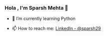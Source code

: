 ### Hola , I'm Sparsh Mehta 👋

<!--- 🔭 I’m currently working on Myself --->
- 🌱 I’m currently learning Python
<!--- 💬 Ask me about ... --->
- 📫 How to reach me:   [LinkedIn - @sparsh29](https://www.linkedin.com/in/sparsh29/)
<!--- 😄 Pronouns: ...
<img src = "https://github-readme-stats.vercel.app/api?username=sparsh09&&show_icons=true&title_color=ffffff&icon_color=bb2acf&text_color=daf7dc&bg_color=151515">
 ⚡ Fun fact: ...# --->
